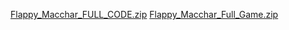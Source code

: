[Flappy_Macchar_FULL_CODE.zip](https://github.com/user-attachments/files/20851838/Flappy_Macchar_FULL_CODE.zip)
[Flappy_Macchar_Full_Game.zip](https://github.com/user-attachments/files/20851839/Flappy_Macchar_Full_Game.zip)
